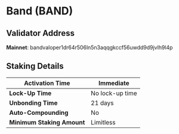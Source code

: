 # Band (BAND)

## **Validator Address**

**Mainnet**: bandvaloper1dr64r506ln5n3aqqgkccf56uwdd9d9jvlh9l4p

## Staking Details

| **Activation Time**        | Immediate       |
| -------------------------- | --------------- |
| **Lock-Up Time**           | No lock-up time |
| **Unbonding Time**         | 21 days         |
| **Auto-Compounding**       | No              |
| **Minimum Staking Amount** | Limitless       |

